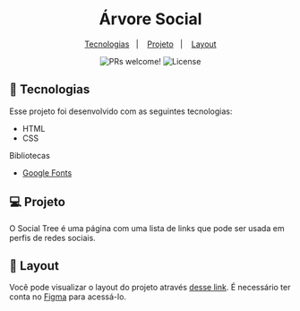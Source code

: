 <h1 align="center">
  Árvore Social
</h1>

<p align="center">
  <a href="#-tecnologias">Tecnologias</a>&nbsp;&nbsp;&nbsp;|&nbsp;&nbsp;&nbsp;
  <a href="#-projeto">Projeto</a>&nbsp;&nbsp;&nbsp;|&nbsp;&nbsp;&nbsp;
  <a href="#-layout">Layout</a>
</p>

<p align="center">
  <img src="https://img.shields.io/static/v1?label=PRs&message=welcome&color=49AA26&labelColor=000000" alt="PRs welcome!" />
  <img alt="License" src="https://img.shields.io/static/v1?label=license&message=MIT&color=49AA26&labelColor=000000">
</p>

## 🚀 Tecnologias

Esse projeto foi desenvolvido com as seguintes tecnologias:

- HTML
- CSS

Bibliotecas

- [Google Fonts](https://fonts.google.com/)

## 💻 Projeto

O Social Tree é uma página com uma lista de links que pode ser usada em perfis de redes sociais.

## 🔖 Layout

Você pode visualizar o layout do projeto através [desse link](https://www.figma.com/file/Ec7fMyacWSkAn1qZZ8gfja/DD-%2F-Social-links-(Copy)?node-id=0%3A1). É necessário ter conta no [Figma](https://figma.com) para acessá-lo.
